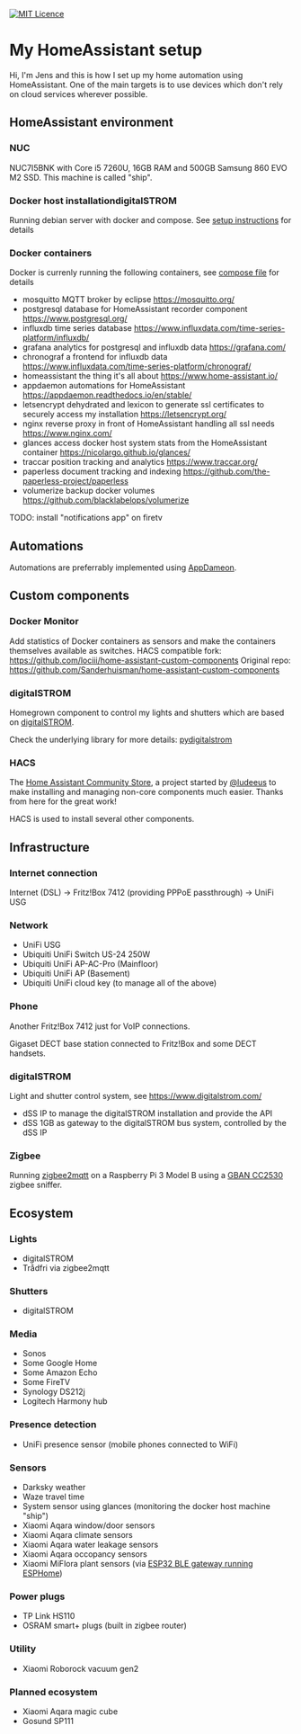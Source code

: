 [![MIT Licence](https://badges.frapsoft.com/os/mit/mit.svg?v=103)](https://opensource.org/licenses/mit-license.php)

# My HomeAssistant setup

Hi, I'm Jens and this is how I set up my home automation using HomeAssistant.
One of the main targets is to use devices which don't rely on cloud services wherever possible.

## HomeAssistant environment

### NUC

NUC7I5BNK with Core i5 7260U, 16GB RAM and 500GB Samsung 860 EVO M2 SSD.
This machine is called "ship".

### Docker host installationdigitalSTROM

Running debian server with docker and compose.
See [setup instructions](ship_setup.sh) for details

### Docker containers

Docker is currenly running the following containers, see [compose file](docker-compose.yml) for details

* mosquitto
  MQTT broker by eclipse
  https://mosquitto.org/
* postgresql
  database for HomeAssistant recorder component
  https://www.postgresql.org/
* influxdb
  time series database
  https://www.influxdata.com/time-series-platform/influxdb/
* grafana
  analytics for postgresql and influxdb data
  https://grafana.com/
* chronograf
  a frontend for influxdb data
  https://www.influxdata.com/time-series-platform/chronograf/
* homeassistant
  the thing it's all about
  https://www.home-assistant.io/
* appdaemon
  automations for HomeAssistant
  https://appdaemon.readthedocs.io/en/stable/
* letsencrypt
  dehydrated and lexicon to generate ssl certificates to securely access my installation
  https://letsencrypt.org/
* nginx
  reverse proxy in front of HomeAssistant handling all ssl needs
  https://www.nginx.com/
* glances
  access docker host system stats from the HomeAssistant container
  https://nicolargo.github.io/glances/
* traccar
  position tracking and analytics
  https://www.traccar.org/
* paperless
  document tracking and indexing
  https://github.com/the-paperless-project/paperless
* volumerize
  backup docker volumes
  https://github.com/blacklabelops/volumerize

TODO: install "notifications app" on firetv

## Automations

Automations are preferrably implemented using [AppDameon](appdaemon).

## Custom components

### Docker Monitor

Add statistics of Docker containers as sensors and make the containers themselves available as switches.
HACS compatible fork: https://github.com/lociii/home-assistant-custom-components
Original repo: https://github.com/Sanderhuisman/home-assistant-custom-components

### digitalSTROM

Homegrown component to control my lights and shutters which are based on [digitalSTROM](https://www.digitalstrom.com/).

Check the underlying library for more details: [pydigitalstrom](https://github.com/lociii/pydigitalstrom)

### HACS

The [Home Assistant Community Store](https://hacs.netlify.com/), a project started by [@ludeeus](https://twitter.com/ludeeus) to make installing and managing non-core components much easier. Thanks from here for the great work!

HACS is used to install several other components.

## Infrastructure

### Internet connection

Internet (DSL) -> Fritz!Box 7412 (providing PPPoE passthrough) -> UniFi USG

### Network

* UniFi USG
* Ubiquiti UniFi Switch US-24 250W
* Ubiquiti UniFi AP-AC-Pro (Mainfloor)
* Ubiquiti UniFi AP (Basement)
* Ubiquiti UniFi cloud key (to manage all of the above)

### Phone

Another Fritz!Box 7412 just for VoIP connections.

Gigaset DECT base station connected to Fritz!Box and some DECT handsets.

### digitalSTROM

Light and shutter control system, see https://www.digitalstrom.com/

* dSS IP to manage the digitalSTROM installation and provide the API
* dSS 1GB as gateway to the digitalSTROM bus system, controlled by the dSS IP

### Zigbee

Running [zigbee2mqtt](https://github.com/Koenkk/zigbee2mqtt) on a Raspberry Pi 3 Model B using a [GBAN CC2530](http://www.gban.cn/en/product_show.asp?id=43) zigbee sniffer.

## Ecosystem

### Lights

* digitalSTROM
* Trådfri via zigbee2mqtt

### Shutters

* digitalSTROM

### Media

* Sonos
* Some Google Home
* Some Amazon Echo
* Some FireTV
* Synology DS212j
* Logitech Harmony hub

### Presence detection

* UniFi presence sensor (mobile phones connected to WiFi)

### Sensors

* Darksky weather
* Waze travel time
* System sensor using glances (monitoring the docker host machine "ship")
* Xiaomi Aqara window/door sensors
* Xiaomi Aqara climate sensors
* Xiaomi Aqara water leakage sensors
* Xiaomi Aqara occopancy sensors
* Xiaomi MiFlora plant sensors (via [ESP32 BLE gateway running ESPHome](https://esphome.io/components/sensor/xiaomi_miflora.html))

### Power plugs

* TP Link HS110
* OSRAM smart+ plugs (built in zigbee router)

### Utility

* Xiaomi Roborock vacuum gen2

### Planned ecosystem

* Xiaomi Aqara magic cube
* Gosund SP111 
